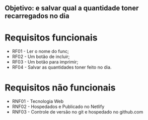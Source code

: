 ## Objetivo: e salvar qual a quantidade toner recarregados no dia 

# Requisitos funcionais

- RF01 - Ler o nome do func;
- RF02 - Um botão de incluir;
- RF03 - Um botão para imprimir;
- RF04 - Salvar as quantidades toner feito no dia.

# Requisitos não funcionais

- RNF01 - Tecnologia Web
- RNF02 - Hospedados e Publicado no Netlify
- RNF03 - Controle de versão no git e hospedado no github.com